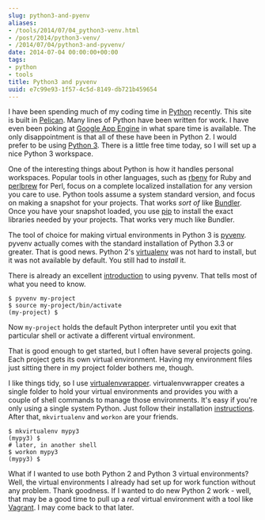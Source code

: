 ```yaml
---
slug: python3-and-pyenv
aliases:
- /tools/2014/07/04_python3-venv.html
- /post/2014/python3-venv/
- /2014/07/04/python3-and-pyvenv/
date: 2014-07-04 00:00:00+00:00
tags:
- python
- tools
title: Python3 and pyvenv
uuid: e7c99e93-1f57-4c5d-8149-db721b459654
---
```

[Python]: http://python.org
[Pelican]: http://blog.getpelican.com/
[Google App Engine]: https://developers.google.com/appengine/docs/python/
[Python 3]: https://wiki.python.org/moin/Python2orPython3
I have been spending much of my coding time in [Python][]
recently. This site is built in [Pelican][]. Many lines of Python have
been written for work. I have even been poking at
[Google App Engine][] in what spare time is available. The only
disappointment is that all of these have been in Python 2. I would
prefer to be using [Python 3][]. There is a little free time today, so
I will set up a nice Python 3 workspace.
<!-- TEASER_END -->

[rbenv]: http://rbenv.org/
[perlbrew]: http://perlbrew.pl/
[Bundler]: http://bundler.io/
[pip]: http://pip.readthedocs.org/en/latest/

One of the interesting things about Python is how it handles personal
workspaces. Popular tools in other languages, such as [rbenv][] for
Ruby and [perlbrew][] for Perl, focus on a complete localized
installation for any version you care to use. Python tools assume a
system standard version, and focus on making a snapshot for your
projects. That works *sort of* like [Bundler][]. Once you have your
snapshot loaded, you use [pip][] to install the exact libraries needed
by your projects. That works very much like Bundler.

[pyvenv]: https://docs.python.org/dev/library/venv.html
[virtualenv]: http://virtualenv.readthedocs.org/en/latest/

The tool of choice for making virtual environments in Python 3 is
[pyvenv][]. pyvenv actually comes with the standard installation of
Python 3.3 or greater. That is good news. Python 2's [virtualenv][]
was not hard to install, but it was not available by default. You
still had to *install* it.

[introduction]: https://packaging.python.org/en/latest/tutorial.html#creating-and-using-virtual-environments

There is already an excellent [introduction][] to using pyvenv. That
tells most of what you need to know.

~~~ console
$ pyvenv my-project
$ source my-project/bin/activate
(my-project) $
~~~ 

Now `my-project` holds the default Python interpreter until you exit
that particular shell or activate a different virtual environment.

That is good enough to get started, but I often have several projects
going. Each project gets its own virtual environment. Having my
environment files just sitting there in my project folder bothers me,
though.

[virtualenvwrapper]: http://virtualenvwrapper.readthedocs.org/en/latest/index.html
[instructions]: http://virtualenvwrapper.readthedocs.org/en/latest/install.html

I like things tidy, so I use [virtualenvwrapper][]. virtualenvwrapper
creates a single folder to hold your virtual environments and provides
you with a couple of shell commands to manage those environments. It's
easy if you're only using a single system Python. Just follow their
installation [instructions][]. After that, `mkvirtualenv` and `workon`
are your friends.

~~~ console
$ mkvirtualenv mypy3
(mypy3) $
# later, in another shell
$ workon mypy3
(mypy3) $
~~~ 

[Vagrant]: http://www.vagrantup.com/

What if I wanted to use both Python 2 and Python 3 virtual environments?
Well, the virtual environments I already had set up for work function
without any problem. Thank goodness. If I wanted to do new Python 2
work - well, that may be a good time to pull up a *real* virtual
environment with a tool like [Vagrant][]. I may come back to that
later.